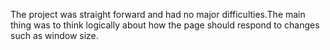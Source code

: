 The project was straight forward and had no major difficulties.The main thing was to think logically about how the page should respond to changes such as window size.
